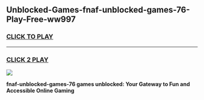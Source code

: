 
## Unblocked-Games-fnaf-unblocked-games-76-Play-Free-ww997
<h3>
<a href="https://premium76.site?title=fnaf-unblocked-games-76&ref=23A">CLICK TO PLAY</a></h3>
<hr>

<h3>
<a href="https://premium76.site?title=fnaf-unblocked-games-76&ref=23A">CLICK 2 PLAY</a>
  
</h3>

<a href="https://premium76.site?title=fnaf-unblocked-games-76&ref=23A"><img src="https://clearcache.store/games.png"></a>


**fnaf-unblocked-games-76 games unblocked: Your Gateway to Fun and Accessible Online Gaming**
